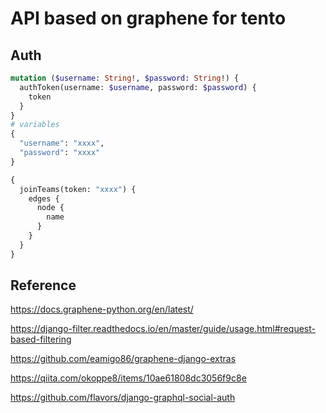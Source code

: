 # API based on graphene for tento
## Auth

```graphql
mutation ($username: String!, $password: String!) {
  authToken(username: $username, password: $password) {
    token
  }
}
# variables
{
  "username": "xxxx",
  "password": "xxxx"
}
```

```graphql
{
  joinTeams(token: "xxxx") {
    edges {
      node {
        name
      }
    }
  }
}
```

## Reference

https://docs.graphene-python.org/en/latest/

https://django-filter.readthedocs.io/en/master/guide/usage.html#request-based-filtering

https://github.com/eamigo86/graphene-django-extras

https://qiita.com/okoppe8/items/10ae61808dc3056f9c8e

https://github.com/flavors/django-graphql-social-auth